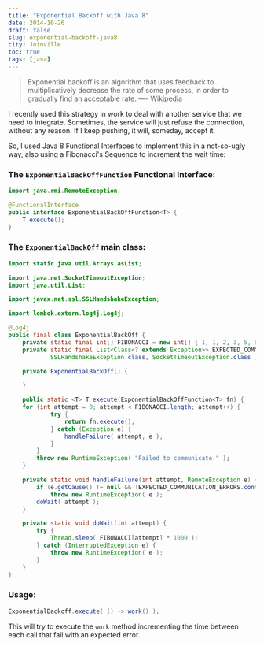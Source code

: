```yaml
---
title: "Exponential Backoff with Java 8"
date: 2014-10-26
draft: false
slug: exponential-backoff-java8
city: Joinville
toc: true
tags: [java]
---
```


> Exponential backoff is an algorithm that uses feedback to multiplicatively decrease the rate of some process, in order to gradually find an acceptable rate. 
> —- Wikipedia

I recently used this strategy in work to deal with another service that we need to integrate. Sometimes, the service will just refuse the connection, without any reason. If I keep pushing, it will, someday, accept it.

So, I used Java 8 Functional Interfaces to implement this in a not-so-ugly way, also using a Fibonacci's Sequence to increment the wait time:

### The `ExponentialBackOffFunction` Functional Interface:

```java
import java.rmi.RemoteException;

@FunctionalInterface
public interface ExponentialBackOffFunction<T> {
	T execute();
}
```
### The `ExponentialBackOff` main class:

```java
import static java.util.Arrays.asList;

import java.net.SocketTimeoutException;
import java.util.List;

import javax.net.ssl.SSLHandshakeException;

import lombok.extern.log4j.Log4j;

@Log4j
public final class ExponentialBackOff {
	private static final int[] FIBONACCI = new int[] { 1, 1, 2, 3, 5, 8, 13 };
	private static final List<Class<? extends Exception>> EXPECTED_COMMUNICATION_ERRORS = asList(
			SSLHandshakeException.class, SocketTimeoutException.class );

	private ExponentialBackOff() {

	}

	public static <T> T execute(ExponentialBackOffFunction<T> fn) {
    for (int attempt = 0; attempt < FIBONACCI.length; attempt++) {
			try {
				return fn.execute();
			} catch (Exception e) {
				handleFailure( attempt, e );
			}
		}
		throw new RuntimeException( "Failed to communicate." );
	}

	private static void handleFailure(int attempt, RemoteException e) {
		if (e.getCause() != null && !EXPECTED_COMMUNICATION_ERRORS.contains( e.getCause().getClass() ))
			throw new RuntimeException( e );
		doWait( attempt );
	}

	private static void doWait(int attempt) {
		try {
			Thread.sleep( FIBONACCI[attempt] * 1000 );
		} catch (InterruptedException e) {
			throw new RuntimeException( e );
		}
	}
}
```
### Usage:

```java
ExponentialBackoff.execute( () -> work() );
```

This will try to execute the `work` method incrementing the time between each call that fail with an expected error.
